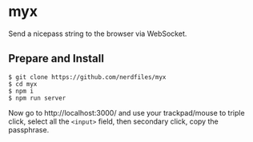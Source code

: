 # myx

Send a nicepass string to the browser via WebSocket.

## Prepare and Install

    $ git clone https://github.com/nerdfiles/myx
    $ cd myx
    $ npm i
    $ npm run server

Now go to http://localhost:3000/ and use your trackpad/mouse to triple click, select all the `<input>` field, then secondary click, copy the passphrase.
